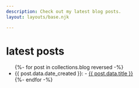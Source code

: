```yaml
---
description: Check out my latest blog posts.
layout: layouts/base.njk

---
```


# latest posts

<ul>
    {%- for post in collections.blog reversed -%}
    <li>{{ post.data.date_created }}: - <a href="{{ post.url }}">{{ post.data.title }}</a></li>
    {%- endfor -%}
</ul>
